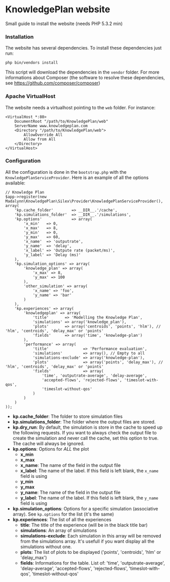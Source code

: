 KnowledgePlan website
=====================

Small guide to install the website (needs PHP 5.3.2 min)

### Installation

The website has several dependencies. To install these dependencies just run:

    php bin/vendors install

This script will download the dependencies in the `vendor` folder. For more
informations about Composer (the software to resolve these dependencies, see
https://github.com/composer/composer)

### Apache VirtualHost

The website needs a virtualhost pointing to the `web` folder. For instance:

```
<VirtualHost *:80>
    DocumentRoot "/path/to/KnowledgePlan/web"
    ServerName www.knowledgeplan.com
    <Directory "/path/to/KnowledgePlan/web">
        AllowOverride All
        Allow from All
    </Directory>
</VirtualHost>
```

### Configuration

All the configuration is done in the `bootstrap.php` with the
`KnowledgePlanServiceProvider`. Here is an example of all the options available:

```
// Knowledge Plan
$app->register(new Madalynn\KnowledgePlan\Silex\Provider\KnowledgePlanServiceProvider(), array(
    'kp.cache_folder'        => __DIR__.'/cache',
    'kp.simulations_folder'  => __DIR__.'/simulations',
    'kp.options'             => array(
        'x_min'   => 0,
        'x_max'   => 8,
        'y_min'   => 0,
        'y_max'   => 60,
        'x_name'  => 'outputrate',
        'y_name'  => 'delay',
        'x_label' => 'Outpute rate (packet/ms)',
        'y_label' => 'Delay (ms)'
    ),
    'kp.simulation_options' => array(
        'knowledge_plan' => array(
            'x_max' => 8,
            'y_max' => 100
        ),
        'other_simulation' => array(
            'x_name' => 'foo',
            'y_name' => 'bar'
        )
    ),
    'kp.experiences' => array(
        'knowledgeplan' => array(
            'title'       => 'Modelling the Knowledge Plan',
            'simulations' => array('knowledge_plan'),
            'plots'       => array('centroids', 'points', 'hlm'), // 'hlm', 'centroids', 'delay_max' or 'points'
            'fields'      => array('time', 'knowledge-plan')
        ),
        'performance' => array(
            'title'               => 'Performance evaluation',
            'simulations'         => array(), // Empty to all
            'simulations-exclude' => array('knowledge-plan'),
            'plots'               => array('points', 'delay_max'), // 'hlm', 'centroids', 'delay_max' or 'points'
            'fields'              => array(
                'time', 'outputrate-average', 'delay-average',
                'accepted-flows', 'rejected-flows', 'timeslot-with-qos',
                'timeslot-without-qos'
            )
        )
    )
));
```
* __kp.cache_folder__: The folder to store simulation files
* __kp.simulations_folder__: The folder where the output files are stored.
* __kp.dry_run__: By default, the simulation is store in the cache to speed
up the following requests. If you want to always check the output file to
create the simulation and never call the cache, set this option to true.
The cache will always be ignored.
* __kp.options__: Options for _ALL_ the plot
    * __x_min__
    * __x_max__
    * __x_name__: The name of the field in the output file
    * __x_label__: The name of the label. If this field is left blank, the
    `x_name` field is using
    * __y_min__
    * __y_max__
    * __y_name__: The name of the field in the output file
    * __y_label__: The name of the label. If this field is left blank, the
    `y_name` field is using
* __kp.simulation_options__: Options for a specific simulation (associative
array). See `kp.options` for the list (it's the same)
* __kp.experiences__: The list of all the experiences
    * __title__: The title of the experience (will be in the black title bar)
    * __simulations__: An array of simulations
    * __simulations-exclude__: Each simulation in this array will be removed from
the simulations array. It's usefull if you want display all the simulations without one.
    * __plots__: The list of plots to be displayed ('points', 'centroids', 'hlm'
or 'delay_max')
    * __fields__: Informations for the table. List of: 'time',
'outputrate-average', 'delay-average', 'accepted-flows', 'rejected-flows',
'timeslot-with-qos', 'timeslot-without-qos'